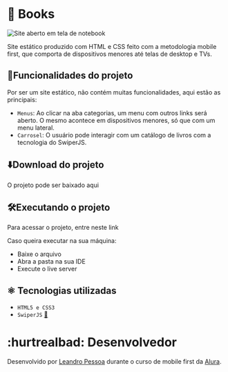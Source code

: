 # 📘 Books

![Site aberto em tela de notebook](https://github.com/leandro-pessoa/books/assets/119120060/0b353f5a-c38d-4f56-87da-f3e9b0d510f8)

Site estático produzido com HTML e CSS feito com a metodologia mobile first, que comporta de dispositivos menores até telas de desktop e TVs.

## 🔨Funcionalidades do projeto

Por ser um site estático, não contém muitas funcionalidades, aqui estão as principais:

- `Menus`: Ao clicar na aba categorias, um menu com outros links será aberto. O mesmo acontece em dispositivos menores, só que com um menu lateral.
- `Carrosel`: O usuário pode interagir com um catálogo de livros com a tecnologia do SwiperJS.

## ⬇️Download do projeto

O projeto pode ser baixado <a src='https://github.com/leandro-pessoa/books/archive/refs/heads/main.zip' download>aqui</a>

## 🛠️Executando o projeto

Para acessar o projeto, entre <a src='https://leandro-pessoa.github.io/books/index.html'>neste link</a>

Caso queira executar na sua máquina:

- Baixe o arquivo
- Abra a pasta na sua IDE
- Execute o live server

## ⚛️ Tecnologias utilizadas

- `HTML5 e CSS3`
- `SwiperJS` [🔗](https://swiperjs.com/)

# :hurtrealbad: Desenvolvedor

Desenvolvido por [Leandro Pessoa](https://github.com/leandro-pessoa) durante o curso de mobile first da [Alura](https://alura.com).



  






